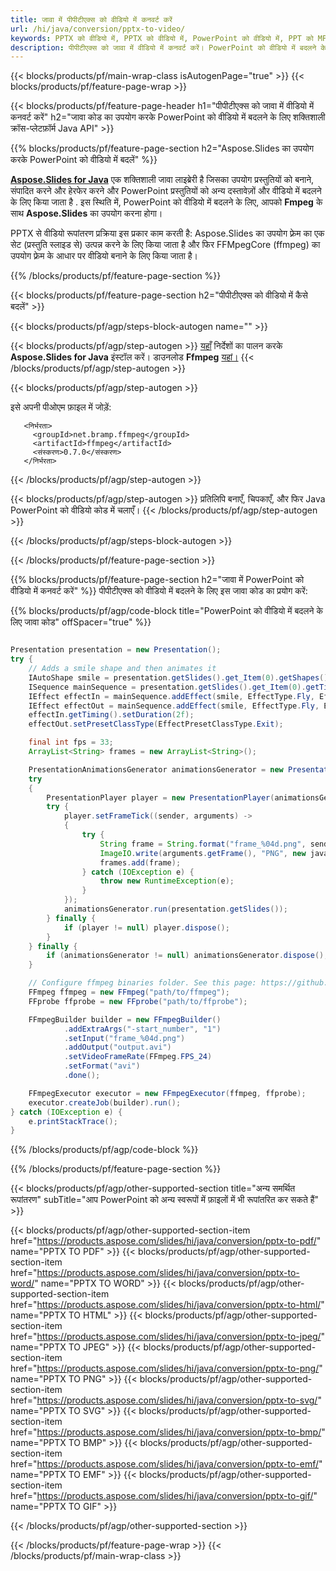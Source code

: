 ```yaml
---
title: जावा में पीपीटीएक्स को वीडियो में कनवर्ट करें
url: /hi/java/conversion/pptx-to-video/
keywords: PPTX को वीडियो में, PPTX को वीडियो में, PowerPoint को वीडियो में, PPT को MP4, Java API, Java लाइब्रेरी में कन्वर्ट करें
description: पीपीटीएक्स को जावा में वीडियो में कनवर्ट करें। PowerPoint को वीडियो में बदलने के लिए Java लाइब्रेरी API का उपयोग करें
---
```


{{< blocks/products/pf/main-wrap-class isAutogenPage="true" >}}
{{< blocks/products/pf/feature-page-wrap >}}

{{< blocks/products/pf/feature-page-header h1="पीपीटीएक्स को जावा में वीडियो में कनवर्ट करें" h2="जावा कोड का उपयोग करके PowerPoint को वीडियो में बदलने के लिए शक्तिशाली क्रॉस-प्लेटफ़ॉर्म Java API" >}}

{{% blocks/products/pf/feature-page-section h2="Aspose.Slides का उपयोग करके PowerPoint को वीडियो में बदलें" %}}

[**Aspose.Slides for Java**](https://products.aspose.com/slides/hi/java/) एक शक्तिशाली जावा लाइब्रेरी है जिसका उपयोग प्रस्तुतियों को बनाने, संपादित करने और हेरफेर करने और PowerPoint प्रस्तुतियों को अन्य दस्तावेज़ों और वीडियो में बदलने के लिए किया जाता है . इस स्थिति में, PowerPoint को वीडियो में बदलने के लिए, आपको **Fmpeg** के साथ **Aspose.Slides** का उपयोग करना होगा।

PPTX से वीडियो रूपांतरण प्रक्रिया इस प्रकार काम करती है: Aspose.Slides का उपयोग फ़्रेम का एक सेट (प्रस्तुति स्लाइड से) उत्पन्न करने के लिए किया जाता है और फिर FFMpegCore (ffmpeg) का उपयोग फ़्रेम के आधार पर वीडियो बनाने के लिए किया जाता है।

{{% /blocks/products/pf/feature-page-section %}}

{{< blocks/products/pf/feature-page-section  h2="पीपीटीएक्स को वीडियो में कैसे बदलें" >}}

{{< blocks/products/pf/agp/steps-block-autogen name="" >}}

{{< blocks/products/pf/agp/step-autogen >}}
[यहाँ](https://docs.aspose.com/slides/java/installation/) निर्देशों का पालन करके **Aspose.Slides for Java** इंस्टॉल करें। डाउनलोड **Ffmpeg** [यहां।](https://ffmpeg.org/download.html)
{{< /blocks/products/pf/agp/step-autogen >}}

{{< blocks/products/pf/agp/step-autogen >}}

इसे अपनी पीओएम फ़ाइल में जोड़ें:

```
   <निर्भरता>
     <groupId>net.bramp.ffmpeg</groupId>
     <artifactId>ffmpeg</artifactId>
     <संस्करण>0.7.0</संस्करण>
   </निर्भरता>
```

{{< /blocks/products/pf/agp/step-autogen >}}

{{< blocks/products/pf/agp/step-autogen >}}
प्रतिलिपि बनाएँ, चिपकाएँ, और फिर Java PowerPoint को वीडियो कोड में चलाएँ।
{{< /blocks/products/pf/agp/step-autogen >}}

{{< /blocks/products/pf/agp/steps-block-autogen >}}

{{< /blocks/products/pf/feature-page-section >}}


{{% blocks/products/pf/feature-page-section  h2="जावा में PowerPoint को वीडियो में कनवर्ट करें" %}}
पीपीटीएक्स को वीडियो में बदलने के लिए इस जावा कोड का प्रयोग करें:

{{% blocks/products/pf/agp/code-block title="PowerPoint को वीडियो में बदलने के लिए जावा कोड" offSpacer="true" %}}
```java

Presentation presentation = new Presentation();
try {
    // Adds a smile shape and then animates it
    IAutoShape smile = presentation.getSlides().get_Item(0).getShapes().addAutoShape(ShapeType.SmileyFace, 110, 20, 500, 500);
    ISequence mainSequence = presentation.getSlides().get_Item(0).getTimeline().getMainSequence();
    IEffect effectIn = mainSequence.addEffect(smile, EffectType.Fly, EffectSubtype.TopLeft, EffectTriggerType.AfterPrevious);
    IEffect effectOut = mainSequence.addEffect(smile, EffectType.Fly, EffectSubtype.BottomRight, EffectTriggerType.AfterPrevious);
    effectIn.getTiming().setDuration(2f);
    effectOut.setPresetClassType(EffectPresetClassType.Exit);

    final int fps = 33;
    ArrayList<String> frames = new ArrayList<String>();

    PresentationAnimationsGenerator animationsGenerator = new PresentationAnimationsGenerator(presentation);
    try
    {
        PresentationPlayer player = new PresentationPlayer(animationsGenerator, fps);
        try {
            player.setFrameTick((sender, arguments) ->
            {
                try {
                    String frame = String.format("frame_%04d.png", sender.getFrameIndex());
                    ImageIO.write(arguments.getFrame(), "PNG", new java.io.File(frame));
                    frames.add(frame);
                } catch (IOException e) {
                    throw new RuntimeException(e);
                }
            });
            animationsGenerator.run(presentation.getSlides());
        } finally {
            if (player != null) player.dispose();
        }
    } finally {
        if (animationsGenerator != null) animationsGenerator.dispose();
    }

    // Configure ffmpeg binaries folder. See this page: https://github.com/rosenbjerg/FFMpegCore#installation
    FFmpeg ffmpeg = new FFmpeg("path/to/ffmpeg");
    FFprobe ffprobe = new FFprobe("path/to/ffprobe");

    FFmpegBuilder builder = new FFmpegBuilder()
            .addExtraArgs("-start_number", "1")
            .setInput("frame_%04d.png")
            .addOutput("output.avi")
            .setVideoFrameRate(FFmpeg.FPS_24)
            .setFormat("avi")
            .done();

    FFmpegExecutor executor = new FFmpegExecutor(ffmpeg, ffprobe);
    executor.createJob(builder).run();
} catch (IOException e) {
    e.printStackTrace();
}
```
{{% /blocks/products/pf/agp/code-block %}}

{{% /blocks/products/pf/feature-page-section %}}

{{< blocks/products/pf/agp/other-supported-section title="अन्य समर्थित रूपांतरण" subTitle="आप PowerPoint को अन्य स्वरूपों में फ़ाइलों में भी रूपांतरित कर सकते हैं" >}}

{{< blocks/products/pf/agp/other-supported-section-item href="https://products.aspose.com/slides/hi/java/conversion/pptx-to-pdf/" name="PPTX TO PDF" >}}
{{< blocks/products/pf/agp/other-supported-section-item href="https://products.aspose.com/slides/hi/java/conversion/pptx-to-word/" name="PPTX TO WORD" >}}
{{< blocks/products/pf/agp/other-supported-section-item href="https://products.aspose.com/slides/hi/java/conversion/pptx-to-html/" name="PPTX TO HTML" >}}
{{< blocks/products/pf/agp/other-supported-section-item href="https://products.aspose.com/slides/hi/java/conversion/pptx-to-jpeg/" name="PPTX TO JPEG" >}}
{{< blocks/products/pf/agp/other-supported-section-item href="https://products.aspose.com/slides/hi/java/conversion/pptx-to-png/" name="PPTX TO PNG" >}}
{{< blocks/products/pf/agp/other-supported-section-item href="https://products.aspose.com/slides/hi/java/conversion/pptx-to-svg/" name="PPTX TO SVG" >}}
{{< blocks/products/pf/agp/other-supported-section-item href="https://products.aspose.com/slides/hi/java/conversion/pptx-to-bmp/" name="PPTX TO BMP" >}}
{{< blocks/products/pf/agp/other-supported-section-item href="https://products.aspose.com/slides/hi/java/conversion/pptx-to-emf/" name="PPTX TO EMF" >}}
{{< blocks/products/pf/agp/other-supported-section-item href="https://products.aspose.com/slides/hi/java/conversion/pptx-to-gif/" name="PPTX TO GIF" >}}

{{< /blocks/products/pf/agp/other-supported-section >}}

{{< /blocks/products/pf/feature-page-wrap >}}
{{< /blocks/products/pf/main-wrap-class >}}